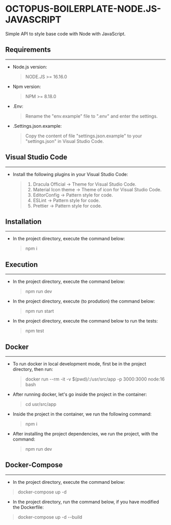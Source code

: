 # OCTOPUS-BOILERPLATE-NODE.JS-JAVASCRIPT

Simple API to style base code with Node with JavaScript.

## Requirements

---

- Node.js version:

  > NODE.JS >= 16.16.0

- Npm version:

  > NPM >= 8.18.0

- .Env:

  > Rename the "env.example" file to ".env" and enter the settings.

- .Settings.json.example:
  > Copy the content of file "settings.json.example" to your
  > "settings.json" in Visual Studio Code.

## Visual Studio Code

---

- Install the following plugins in your Visual Studio Code:

  > 1. Dracula Official -> Theme for Visual Studio Code.
  > 2. Material Icon theme -> Theme of icon for Visual Studio Code.
  > 3. EditorConfig -> Pattern style for code.
  > 4. ESLint -> Pattern style for code.
  > 5. Prettier -> Pattern style for code.

## Installation

---

- In the project directory, execute the command below:
  > npm i

## Execution

---

- In the project directory, execute the command below:

  > npm run dev

- In the project directory, execute (to prodution) the command below:

  > npm run start

- In the project directory, execute the command below to run the tests:
  > npm test

## Docker

---

- To run docker in local development mode, first be in the project directory, then run:

  > docker run --rm -it -v $(pwd)/:/usr/src/app -p 3000:3000 node:16 bash

- After running docker, let's go inside the project in the container:

  > cd usr/src/app

- Inside the project in the container, we run the following command:

  > npm i

- After installing the project dependencies, we run the project, with the command:

  > npm run dev

## Docker-Compose

---

- In the project directory, execute the command below:

> docker-compose up -d

- In the project directory, run the command below, if you have modified the Dockerfile:

> docker-compose up -d --build
